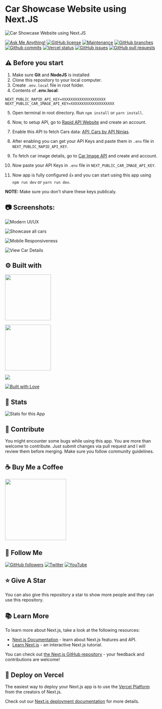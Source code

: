 # Car Showcase Website using Next.JS

![Car Showcase Website using Next.JS](/.github/images/img_main.png "Car Showcase Website using Next.JS")

[![Ask Me Anything!](https://img.shields.io/badge/Ask%20me-anything-1abc9c.svg)](https://github.com/sanidhyy "Ask Me Anything!")
[![GitHub license](https://img.shields.io/github/license/sanidhyy/car-showcase)](https://github.com/sanidhyy/car-showcase/blob/main/LICENSE.md "GitHub license")
[![Maintenance](https://img.shields.io/badge/Maintained%3F-yes-green.svg)](https://github.com/sanidhyy/car-showcase/commits/main "Maintenance")
[![GitHub branches](https://badgen.net/github/branches/sanidhyy/car-showcase)](https://github.com/sanidhyy/car-showcase/branches "GitHub branches")
[![Github commits](https://badgen.net/github/commits/sanidhyy/car-showcase/main)](https://github.com/sanidhyy/car-showcase/commits "Github commits")
[![Vercel status](https://img.shields.io/badge/Vercel-000000?style=for-the-badge&logo=vercel&logoColor=white)](https://carhb.vercel.app/ "Vercel status")
[![GitHub issues](https://img.shields.io/github/issues/sanidhyy/car-showcase)](https://github.com/sanidhyy/car-showcase/issues "GitHub issues")
[![GitHub pull requests](https://img.shields.io/github/issues-pr/sanidhyy/car-showcase)](https://github.com/sanidhyy/car-showcase/pulls "GitHub pull requests")

## ⚠️ Before you start

1. Make sure **Git** and **NodeJS** is installed
2. Clone this repository to your local computer.
3. Create `.env.local` file in root folder.
4. Contents of **.env.local**:

```
NEXT_PUBLIC_RAPID_API_KEY=XXXXXXXXXXXXXXXXXXXX
NEXT_PUBLIC_CAR_IMAGE_API_KEY=XXXXXXXXXXXXXXXXXXXX
```

5. Open terminal in root directory. Run `npm install` or `yarn install`.

6. Now, to setup API, go to [Rapid API Website](https://rapidapi.com/ "Rapid API Website") and create an account.

7. Enable this API to fetch Cars data: [API: Cars by API Ninjas](https://rapidapi.com/apininjas/api/cars-by-api-ninjas/ "API: Cars by API Ninjas").

8. After enabling you can get your API Keys and paste them in `.env` file in `NEXT_PUBLIC_RAPID_API_KEY`.

9. To fetch car image details, go to [Car Image API](https://www.imagin.studio/car-image-api "Car Image API") and create and account.

10. Now paste your API Keys in `.env` file in `NEXT_PUBLIC_CAR_IMAGE_API_KEY`.

11. Now app is fully configured :+1: and you can start using this app using `npm run dev` or `yarn run dev`.

**NOTE:** Make sure you don't share these keys publicaly.

## :camera: Screenshots:

![Modern UI/UX](/.github/images/img1.png "Modern UI/UX")

![Showcase all cars](/.github/images/img2.png "Showcase all cars")

![Mobile Responsiveness](/.github/images/img3.png "Mobile Responsiveness")

![View Car Details](/.github/images/img4.png "View Car Details")

## :gear: Built with

[<img src="https://img.shields.io/badge/React-20232A?style=for-the-badge&logo=react&logoColor=61DAFB" width="150" />](https://reactjs.org/ "React JS")

[<img src="https://img.shields.io/badge/next%20js-000000?style=for-the-badge&logo=nextdotjs&logoColor=white" width="150" />](https://nextjs.org/ "Next JS")

[<img src="https://img.shields.io/badge/Tailwind_CSS-38B2AC?style=for-the-badge&logo=tailwind-css&logoColor=white" />](https://tailwindcss.com/ "Tailwind CSS")

[<img src="http://ForTheBadge.com/images/badges/built-with-love.svg" alt="Built with Love">](https://github.com/sanidhyy/ "Built with Love")

## :wrench: Stats

![Stats for this App](/.github/images/stats.svg "Stats for this App")

## :raised_hands: Contribute

You might encounter some bugs while using this app. You are more than welcome to contribute. Just submit changes via pull request and I will review them before merging. Make sure you follow community guidelines.

## :coffee: Buy Me a Coffee

[<img src="https://img.shields.io/badge/Buy_Me_A_Coffee-FFDD00?style=for-the-badge&logo=buy-me-a-coffee&logoColor=black" width="200" />](https://www.buymeacoffee.com/sanidhy "Buy me a Coffee")

## :rocket: Follow Me

[![GitHub followers](https://img.shields.io/github/followers/sanidhyy?style=social&label=Follow&maxAge=2592000)](https://github.com/sanidhyy "Follow Me")
[![Twitter](https://img.shields.io/twitter/url?style=social&url=https%3A%2F%2Ftwitter.com%2FTechnicalShubam)](https://twitter.com/intent/tweet?text=Wow:&url=https%3A%2F%2Fgithub.com%2Fsanidhyy%2Fmedical-chat-app "Tweet")
[![YouTube](https://img.shields.io/badge/YouTube-FF0000?style=for-the-badge&logo=youtube&logoColor=white)](https://www.youtube.com/channel/UCNAz_hUVBG2ZUN8TVm0bmYw "Subscribe my Channel")

## :star: Give A Star

You can also give this repository a star to show more people and they can use this repository.

## :books: Learn More

To learn more about Next.js, take a look at the following resources:

- [Next.js Documentation](https://nextjs.org/docs) - learn about Next.js features and API.
- [Learn Next.js](https://nextjs.org/learn) - an interactive Next.js tutorial.

You can check out [the Next.js GitHub repository](https://github.com/vercel/next.js/) - your feedback and contributions are welcome!

## :page_with_curl: Deploy on Vercel

The easiest way to deploy your Next.js app is to use the [Vercel Platform](https://vercel.com/new?utm_medium=default-template&filter=next.js&utm_source=create-next-app&utm_campaign=create-next-app-readme) from the creators of Next.js.

Check out our [Next.js deployment documentation](https://nextjs.org/docs/deployment) for more details.
